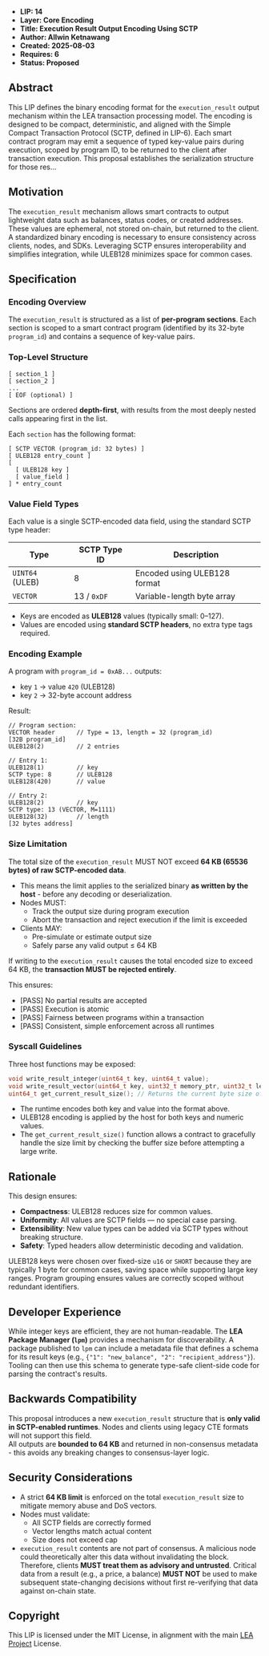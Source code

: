 * **LIP: 14**
* **Layer: Core Encoding**
* **Title: Execution Result Output Encoding Using SCTP**
* **Author: Allwin Ketnawang**
* **Created: 2025-08-03**
* **Requires: 6**
* **Status: Proposed**

## Abstract

This LIP defines the binary encoding format for the `execution_result` output mechanism within the LEA transaction processing model. The encoding is designed to be compact, deterministic, and aligned with the Simple Compact Transaction Protocol (SCTP, defined in LIP-6). Each smart contract program may emit a sequence of typed key-value pairs during execution, scoped by program ID, to be returned to the client after transaction execution. This proposal establishes the serialization structure for those res...

## Motivation

The `execution_result` mechanism allows smart contracts to output lightweight data such as balances, status codes, or created addresses. These values are ephemeral, not stored on-chain, but returned to the client. A standardized binary encoding is necessary to ensure consistency across clients, nodes, and SDKs. Leveraging SCTP ensures interoperability and simplifies integration, while ULEB128 minimizes space for common cases.

## Specification

### Encoding Overview

The `execution_result` is structured as a list of **per-program sections**. Each section is scoped to a smart contract program (identified by its 32-byte `program_id`) and contains a sequence of key-value pairs.

### Top-Level Structure

```plaintext
[ section_1 ]
[ section_2 ]
...
[ EOF (optional) ]
```

Sections are ordered **depth-first**, with results from the most deeply nested calls appearing first in the list.

Each `section` has the following format:

```plaintext
[ SCTP VECTOR (program_id: 32 bytes) ]
[ ULEB128 entry_count ]
[
  [ ULEB128 key ]
  [ value_field ]
] * entry_count
```

### Value Field Types

Each value is a single SCTP-encoded data field, using the standard SCTP type header:

| Type            | SCTP Type ID | Description                    |
|------------------|--------------|--------------------------------|
| `UINT64` (ULEB)  | 8            | Encoded using ULEB128 format   |
| `VECTOR`         | 13 / `0xDF`  | Variable-length byte array     |

- Keys are encoded as **ULEB128** values (typically small: 0–127).
- Values are encoded using **standard SCTP headers**, no extra type tags required.

### Encoding Example

A program with `program_id = 0xAB...` outputs:

- key `1` -> value `420` (ULEB128)
- key `2` -> 32-byte account address

Result:

```plaintext
// Program section:
VECTOR header      // Type = 13, length = 32 (program_id)
[32B program_id]
ULEB128(2)         // 2 entries

// Entry 1:
ULEB128(1)         // key
SCTP type: 8       // ULEB128
ULEB128(420)       // value

// Entry 2:
ULEB128(2)         // key
SCTP type: 13 (VECTOR, M=1111)
ULEB128(32)        // length
[32 bytes address]
```

### Size Limitation

The total size of the `execution_result` MUST NOT exceed **64 KB (65536 bytes) of raw SCTP-encoded data**.

- This means the limit applies to the serialized binary **as written by the host** - before any decoding or deserialization.
- Nodes MUST:
  - Track the output size during program execution
  - Abort the transaction and reject execution if the limit is exceeded
- Clients MAY:
  - Pre-simulate or estimate output size
  - Safely parse any valid output ≤ 64 KB

If writing to the `execution_result` causes the total encoded size to exceed 64 KB, the **transaction MUST be rejected entirely**.

This ensures:
- [PASS] No partial results are accepted
- [PASS] Execution is atomic
- [PASS] Fairness between programs within a transaction
- [PASS] Consistent, simple enforcement across all runtimes

### Syscall Guidelines

Three host functions may be exposed:

```c
void write_result_integer(uint64_t key, uint64_t value);
void write_result_vector(uint64_t key, uint32_t memory_ptr, uint32_t length); // Writes a variable-length byte array from memory
uint64_t get_current_result_size(); // Returns the current byte size of the result buffer
```

- The runtime encodes both key and value into the format above.
- ULEB128 encoding is applied by the host for both keys and numeric values.
- The `get_current_result_size()` function allows a contract to gracefully handle the size limit by checking the buffer size before attempting a large write.

## Rationale

This design ensures:
- **Compactness**: ULEB128 reduces size for common values.
- **Uniformity**: All values are SCTP fields — no special case parsing.
- **Extensibility**: New value types can be added via SCTP types without breaking structure.
- **Safety**: Typed headers allow deterministic decoding and validation.

ULEB128 keys were chosen over fixed-size `u16` or `SHORT` because they are typically 1 byte for common cases, saving space while supporting large key ranges. Program grouping ensures values are correctly scoped without redundant identifiers.

## Developer Experience

While integer keys are efficient, they are not human-readable. The **LEA Package Manager (`lpm`)** provides a mechanism for discoverability. A package published to `lpm` can include a metadata file that defines a schema for its result keys (e.g., `{"1": "new_balance", "2": "recipient_address"}`). Tooling can then use this schema to generate type-safe client-side code for parsing the contract's results.

## Backwards Compatibility

This proposal introduces a new `execution_result` structure that is **only valid in SCTP-enabled runtimes**. Nodes and clients using legacy CTE formats will not support this field.  
All outputs are **bounded to 64 KB** and returned in non-consensus metadata - this avoids any breaking changes to consensus-layer logic.

## Security Considerations

- A strict **64 KB limit** is enforced on the total `execution_result` size to mitigate memory abuse and DoS vectors.
- Nodes must validate:
  - All SCTP fields are correctly formed
  - Vector lengths match actual content
  - Size does not exceed cap
- `execution_result` contents are not part of consensus. A malicious node could theoretically alter this data without invalidating the block. Therefore, clients **MUST treat them as advisory and untrusted**. Critical data from a result (e.g., a price, a balance) **MUST NOT** be used to make subsequent state-changing decisions without first re-verifying that data against on-chain state.

## Copyright

This LIP is licensed under the MIT License, in alignment with the main [LEA Project](https://getlea.org) License.